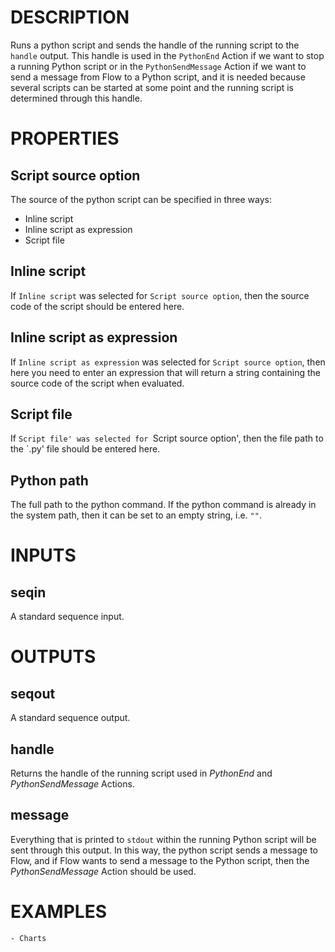 # DESCRIPTION

Runs a python script and sends the handle of the running script to the `handle` output. This handle is used in the `PythonEnd` Action if we want to stop a running Python script or in the `PythonSendMessage` Action if we want to send a message from Flow to a Python script, and it is needed because several scripts can be started at some point and the running script is determined through this handle.

# PROPERTIES

## Script source option

The source of the python script can be specified in three ways:

-   Inline script
-   Inline script as expression
-   Script file

## Inline script

If `Inline script` was selected for `Script source option`, then the source code of the script should be entered here.

## Inline script as expression

If `Inline script as expression` was selected for `Script source option`, then here you need to enter an expression that will return a string containing the source code of the script when evaluated.

## Script file

If `Script file' was selected for `Script source option', then the file path to the `.py' file should be entered here.

## Python path

The full path to the python command. If the python command is already in the system path, then it can be set to an empty string, i.e. `""`.

# INPUTS

## seqin

A standard sequence input.

# OUTPUTS

## seqout

A standard sequence output.

## handle

Returns the handle of the running script used in _PythonEnd_ and _PythonSendMessage_ Actions.

## message

Everything that is printed to `stdout` within the running Python script will be sent through this output. In this way, the python script sends a message to Flow, and if Flow wants to send a message to the Python script, then the _PythonSendMessage_ Action should be used.

# EXAMPLES

    - Charts
